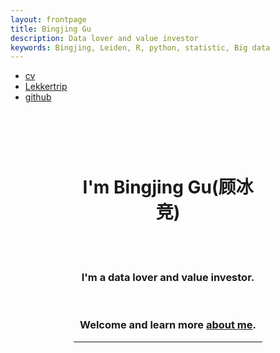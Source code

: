```yaml
---
layout: frontpage
title: Bingjing Gu
description: Data lover and value investor
keywords: Bingjing, Leiden, R, python, statistic, Big data
---
```

<head>
<style>
.center {
    margin: auto;
    width: 60%;
    padding: 10px;
}
.textcenter {
    text-align: center;
}
</style>
</head>

<div class="navbar">
  <div class="navbar-inner">
      <ul class="nav">
          <li><a href="{{ BASE_PATH }}/assets/bingjing_cv.pdf">cv</a></li>
          <li><a href="http://www.lekkertrip.nl/">Lekkertrip</a></li>
          <li><a href="https://github.com/sangaj">github</a></li>
      </ul>
  </div>
</div>

<table class="wide">
<div class="center">
            <div class="banner-text" text-align="center">
            <br>
            <br>
                <h1 class="textcenter">I'm Bingjing Gu(顾冰竞) </h1>
            <br>   
                <h3 class ="textcenter">I'm a <span>data lover</span> and <span>value investor</span>.</h3>
                <h3 class ="textcenter">Welcome and learn more <a class="smoothscroll" href="https://sangaj.github.io/pages/About.html">about me</a>.</h3>
                <hr />
            </div>
        </div>
 </table>
 
  
